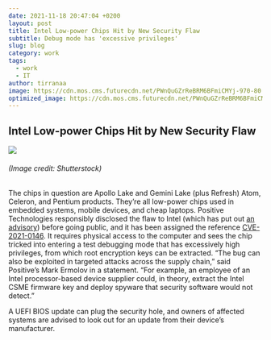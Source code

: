 ```yaml
---
date: 2021-11-18 20:47:04 +0200
layout: post
title: Intel Low-power Chips Hit by New Security Flaw
subtitle: Debug mode has 'excessive privileges'
slug: blog
category: work
tags:
  - work
  - IT
author: tirranaa
image: https://cdn.mos.cms.futurecdn.net/PWnQuGZrReBRM6BFmiCMYj-970-80.jpg.webp
optimized_image: https://cdn.mos.cms.futurecdn.net/PWnQuGZrReBRM6BFmiCMYj-970-80.jpg.webp
---
```


## Intel Low-power Chips Hit by New Security Flaw



![](https://cdn.mos.cms.futurecdn.net/PWnQuGZrReBRM6BFmiCMYj-970-80.jpg.webp)

###### (Image credit: Shutterstock)

The chips in question are Apollo Lake and Gemini Lake (plus Refresh) Atom, Celeron, and Pentium products. They’re all low-power chips used in embedded systems, mobile devices, and cheap laptops. Positive Technologies responsibly disclosed the flaw to Intel (which has put out [an advisory](https://www.intel.com/content/www/us/en/security-center/advisory/intel-sa-00528.html)) before going public, and it has been assigned the reference [CVE-2021-0146](https://cve.mitre.org/cgi-bin/cvename.cgi?name=CVE-2021-0146). It requires physical access to the computer and sees the chip tricked into entering a test debugging mode that has excessively high privileges, from which root encryption keys can be extracted. “The bug can also be exploited in targeted attacks across the supply chain,” said Positive’s Mark Ermolov in a statement. “For example, an employee of an Intel processor-based device supplier could, in theory, extract the Intel CSME firmware key and deploy spyware that security software would not detect.”

A UEFI BIOS update can plug the security hole, and owners of affected systems are advised to look out for an update from their device’s manufacturer.
